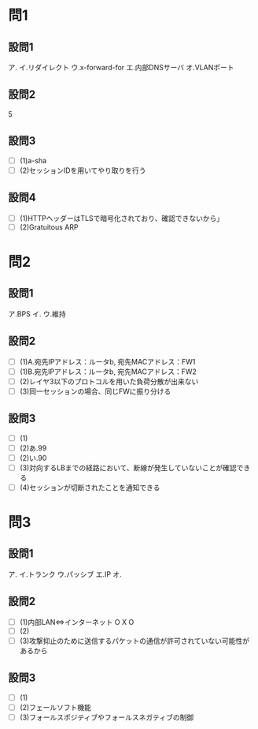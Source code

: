 # 問1

## 設問1

ア.
イ.リダイレクト
ウ.x-forward-for
エ.内部DNSサーバ
オ.VLANポート

## 設問2

5

## 設問3

- [ ] (1)a-sha
- [ ] (2)セッションIDを用いてやり取りを行う

## 設問4

- [ ] (1)HTTPヘッダーはTLSで暗号化されており、確認できないから」
- [ ] (2)Gratuitous ARP

# 問2

## 設問1

ア.BPS
イ.
ウ.維持

## 設問2

- [ ] (1)A.宛先IPアドレス：ルータb, 宛先MACアドレス：FW1
- [ ] (1)B.宛先IPアドレス：ルータb, 宛先MACアドレス：FW2
- [ ] (2)レイヤ3以下のプロトコルを用いた負荷分散が出来ない
- [ ] (3)同一セッションの場合、同じFWに振り分ける

## 設問3

- [ ] (1)
- [ ] (2)あ.99
- [ ] (2)い.90
- [ ] (3)対向するLBまでの経路において、断線が発生していないことが確認できる
- [ ] (4)セッションが切断されたことを通知できる

# 問3

## 設問1

ア.
イ.トランク
ウ.パッシブ
エ.IP
オ.

## 設問2

- [ ] (1)内部LAN⇔インターネット O X O
- [ ] (2)
- [ ] (3)攻撃抑止のために送信するパケットの通信が許可されていない可能性があるから

## 設問3

- [ ] (1)
- [ ] (2)フェールソフト機能
- [ ] (3)フォールスポジティブやフォールスネガティブの制御
